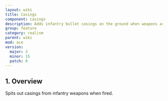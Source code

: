 ```yaml
---
layout: wiki
title: Casings
component: casings
description: Adds infantry bullet casings on the ground when weapons are fired.
group: feature
category: realism
parent: wiki
mod: ace
version:
  major: 3
  minor: 15
  patch: 0
---
```


## 1. Overview
Spits out casings from infantry weapons when fired.
